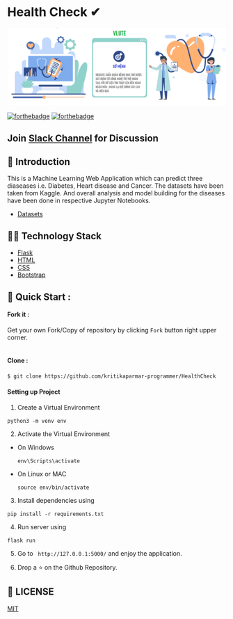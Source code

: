 # Health Check ✔

<p align="center">
  <a href="https://github.com/kritikaparmar-programmer/HealthCheck">
    <img src="https://github.com/kritikaparmar-programmer/HealthCheck/blob/main/static/bg_healthcheck.png" alt="image" >
  </a>

[![forthebadge](https://forthebadge.com/images/badges/built-with-love.svg)](https://forthebadge.com)
[![forthebadge](https://forthebadge.com/images/badges/made-with-python.svg)](https://forthebadge.com)
<p align="center"><h2>Join <a href="https://join.slack.com/t/newworkspace-bzg8318/shared_invite/zt-mkgixmly-GFjx2bFPetz837_V24h_1Q">Slack Channel</a> for Discussion</h2></p>

## 👀 Introduction

This is a Machine Learning Web Application which can predict three diaseases i.e. Diabetes, Heart disease and Cancer. The datasets have been taken from Kaggle. And overall analysis and model building for the diseases have been done in respective Jupyter Notebooks.
- [Datasets](https://github.com/kritikaparmar-programmer/HealthCheck/tree/main/Datasets)

## 👩‍💻 Technology Stack

* [Flask](https://github.com/pallets/flask)
* [HTML](https://www.w3.org/TR/html52/)
* [CSS](https://developer.mozilla.org/en-US/docs/Web/CSS)
* [Bootstrap](https://getbootstrap.com/)

## 🚀 Quick Start :

#### Fork it :

Get your own Fork/Copy of repository by clicking `Fork` button right upper corner.<br><br>

#### Clone :

```sh
$ git clone https://github.com/kritikaparmar-programmer/HealthCheck

```

#### Setting up Project

1. Create a Virtual Environment
```
python3 -m venv env
```

2. Activate the Virtual Environment
  - On Windows
    ``` 
    env\Scripts\activate
    ```
  - On Linux or MAC
    ```
    source env/bin/activate
    ```

3. Install dependencies using
```
pip install -r requirements.txt
```

4. Run server using
```
flask run
```
5. Go to ` http://127.0.0.1:5000/` and enjoy the application.

6. Drop a ⭐ on the Github Repository. 

## 📜 LICENSE

[MIT](https://github.com/kritikaparmar-programmer/HealthCheck/blob/main/LICENSE)
